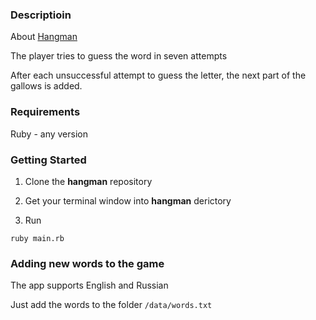 ### Descriptioin

About [Hangman](https://en.wikipedia.org/wiki/Hangman_(game))

The player tries to guess the word in seven attempts

After each unsuccessful attempt to guess the letter, the next part of the gallows is added.

### Requirements

 Ruby - any version


### Getting Started

1. Clone the **hangman** repository

2. Get your terminal window into **hangman** derictory

3. Run

```
ruby main.rb
```

### Adding new words to the game
The app supports English and Russian

Just add the words to the folder `/data/words.txt`
